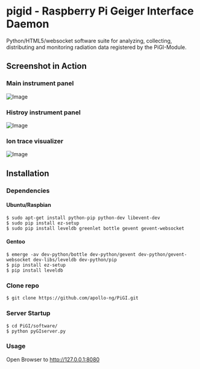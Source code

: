 # pigid - Raspberry Pi Geiger Interface Daemon

Python/HTML5/websocket software suite for analyzing, collecting,
distributing and monitoring radiation data registered by the PiGI-Module.

## Screenshot in Action

### Main instrument panel
![Image](https://apollo.open-resource.org/_media/lab:webgi-mainpanel.jpg)
### Histroy instrument panel
![Image](https://apollo.open-resource.org/_media/lab:webgi-historypanel.jpg)
### Ion trace visualizer
![Image](https://apollo.open-resource.org/_media/lab:webgi-tracevisualizer.jpg)

## Installation

### Dependencies

#### Ubuntu/Raspbian

    $ sudo apt-get install python-pip python-dev libevent-dev
    $ sudo pip install ez-setup
    $ sudo pip install leveldb greenlet bottle gevent gevent-websocket

#### Gentoo

    $ emerge -av dev-python/bottle dev-python/gevent dev-python/gevent-websocket dev-libs/leveldb dev-python/pip
    $ pip install ez-setup
    $ pip install leveldb

### Clone repo

    $ git clone https://github.com/apollo-ng/PiGI.git

### Server Startup

    $ cd PiGI/software/
    $ python pyGIserver.py


### Usage

Open Browser to http://127.0.0.1:8080


